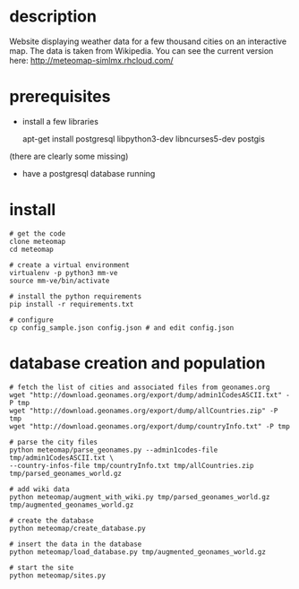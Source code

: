 description
===========

Website displaying weather data for a few thousand cities on an interactive
map. The data is taken from Wikipedia. You can see the current version here:
http://meteomap-simlmx.rhcloud.com/


prerequisites
=============

- install a few libraries

    apt-get install postgresql libpython3-dev libncurses5-dev postgis

(there are clearly some missing)

- have a postgresql database running


install
=======

    # get the code
    clone meteomap
    cd meteomap

    # create a virtual environment
    virtualenv -p python3 mm-ve
    source mm-ve/bin/activate

    # install the python requirements
    pip install -r requirements.txt
    
    # configure
    cp config_sample.json config.json # and edit config.json


database creation and population
================================

    # fetch the list of cities and associated files from geonames.org
    wget "http://download.geonames.org/export/dump/admin1CodesASCII.txt" -P tmp
    wget "http://download.geonames.org/export/dump/allCountries.zip" -P tmp
    wget "http://download.geonames.org/export/dump/countryInfo.txt" -P tmp

    # parse the city files
    python meteomap/parse_geonames.py --admin1codes-file tmp/admin1CodesASCII.txt \
    --country-infos-file tmp/countryInfo.txt tmp/allCountries.zip tmp/parsed_geonames_world.gz

    # add wiki data
    python meteomap/augment_with_wiki.py tmp/parsed_geonames_world.gz tmp/augmented_geonames_world.gz

    # create the database
    python meteomap/create_database.py

    # insert the data in the database
    python meteomap/load_database.py tmp/augmented_geonames_world.gz

    # start the site
    python meteomap/sites.py
